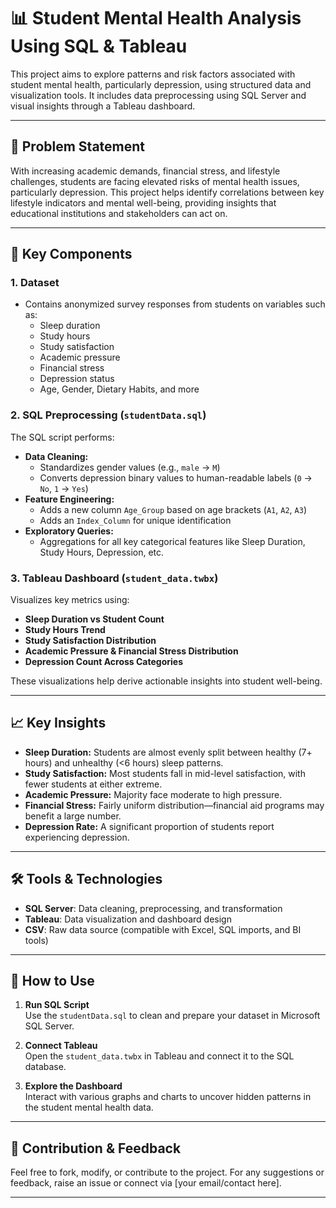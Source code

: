 # 📊 Student Mental Health Analysis Using SQL & Tableau

This project aims to explore patterns and risk factors associated with student mental health, particularly depression, using structured data and visualization tools. It includes data preprocessing using SQL Server and visual insights through a Tableau dashboard.

---

## 🧠 Problem Statement

With increasing academic demands, financial stress, and lifestyle challenges, students are facing elevated risks of mental health issues, particularly depression. This project helps identify correlations between key lifestyle indicators and mental well-being, providing insights that educational institutions and stakeholders can act on.

---

## 📌 Key Components

### 1. **Dataset**
- Contains anonymized survey responses from students on variables such as:
  - Sleep duration
  - Study hours
  - Study satisfaction
  - Academic pressure
  - Financial stress
  - Depression status
  - Age, Gender, Dietary Habits, and more

### 2. **SQL Preprocessing (`studentData.sql`)**
The SQL script performs:
- **Data Cleaning:**
  - Standardizes gender values (e.g., `male` → `M`)
  - Converts depression binary values to human-readable labels (`0` → `No`, `1` → `Yes`)
- **Feature Engineering:**
  - Adds a new column `Age_Group` based on age brackets (`A1`, `A2`, `A3`)
  - Adds an `Index_Column` for unique identification
- **Exploratory Queries:**
  - Aggregations for all key categorical features like Sleep Duration, Study Hours, Depression, etc.

### 3. **Tableau Dashboard (`student_data.twbx`)**
Visualizes key metrics using:
- **Sleep Duration vs Student Count**
- **Study Hours Trend**
- **Study Satisfaction Distribution**
- **Academic Pressure & Financial Stress Distribution**
- **Depression Count Across Categories**

These visualizations help derive actionable insights into student well-being.

---

## 📈 Key Insights

- **Sleep Duration:** Students are almost evenly split between healthy (7+ hours) and unhealthy (<6 hours) sleep patterns.
- **Study Satisfaction:** Most students fall in mid-level satisfaction, with fewer students at either extreme.
- **Academic Pressure:** Majority face moderate to high pressure.
- **Financial Stress:** Fairly uniform distribution—financial aid programs may benefit a large number.
- **Depression Rate:** A significant proportion of students report experiencing depression.

---

## 🛠 Tools & Technologies

- **SQL Server**: Data cleaning, preprocessing, and transformation
- **Tableau**: Data visualization and dashboard design
- **CSV**: Raw data source (compatible with Excel, SQL imports, and BI tools)

---

## 📌 How to Use

1. **Run SQL Script**  
   Use the `studentData.sql` to clean and prepare your dataset in Microsoft SQL Server.

2. **Connect Tableau**  
   Open the `student_data.twbx` in Tableau and connect it to the SQL database.

3. **Explore the Dashboard**  
   Interact with various graphs and charts to uncover hidden patterns in the student mental health data.

---

## 📮 Contribution & Feedback

Feel free to fork, modify, or contribute to the project. For any suggestions or feedback, raise an issue or connect via [your email/contact here].

---


